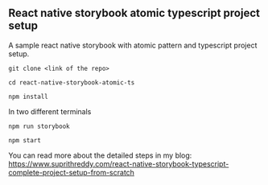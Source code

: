 ## React native storybook atomic typescript project setup

A sample react native storybook with atomic pattern and typescript project setup.

```
git clone <link of the repo>
```

```
cd react-native-storybook-atomic-ts
```

```
npm install
```

In two different terminals

```
npm run storybook
```

```
npm start
```

You can read more about the detailed steps in my blog:
https://www.suprithreddy.com/react-native-storybook-typescript-complete-project-setup-from-scratch
